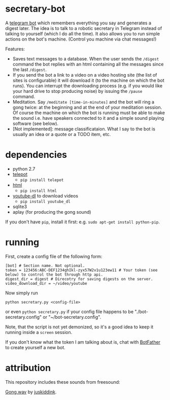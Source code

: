 # secretary-bot
A [telegram bot](https://core.telegram.org/bots/) which remembers everything you say and generates a digest later.
The idea is to talk to a robotic secretary in Telegram instead of talking to yourself (which I do all the time).
It also allows you to run simple actions on the bot's machine. (Control you machine via chat messages!)

Features:
- Saves text messages to a database. When the user sends the `/digest` command the bot replies with an html containing all the messages since the last `/digest`.
- If you send the bot a link to a video on a video hosting site (the list of sites is configurable) it will download it (to the machine on which the bot runs). You can interrupt the downloading process (e.g. if you would like your hard drive to stop producing noise) by issuing the `/pause` command.
- Meditation. Say `/meditate [time-in-minutes]` and the bot will ring a gong twice: at the beginning and at the end of your meditation session. Of course the machine on which the bot is running must be able to make the sound i.e. have speakers connected to it and a simple sound playing software (see below).
- [Not implemented]: message classificataion. What I say to the bot is usually an idea or a quote or a TODO item, etc.

# dependencies
- python 2.7
- [telepot](https://github.com/nickoala/telepot)
  - `pip install telepot`
- [html](https://pypi.python.org/pypi/html)
  - `pip install html`
- [youtube-dl](https://github.com/rg3/youtube-dl) to download videos
  - `pip install youtube_dl`
- sqlite3
- aplay (for producing the gong sound)

If you don't have `pip`, install it first: e.g. `sudo apt-get install python-pip`.

# running
First, create a config file of the following form:
```
[bot] # Section name. Not optional.
token = 123456:ABC-DEF1234ghIkl-zyx57W2v1u123ew11 # Your token (see below) to control the bot through http api.
digest_dir = digest # Direcotry for saving digests on the server.
video_download_dir = ~/video/youtube
```
Now simply run

`python secretary.py <config-file>`

or even `python secretary.py` if your config file happens to be  "./bot-secretary.config" or "~/bot-secretary.config".

Note, that the script is not yet demonized, so it's a good idea to keep it running inside a `screen` session.

If you don't know what the token I am talking about is, chat with [BotFather](https://telegram.me/BotFather) to create yourself a new bot.

# attribution
This repository includes these sounds from freesound:

[Gong.wav](http://www.freesound.org/people/juskiddink/sounds/86773/) by [juskiddink](http://www.freesound.org/people/juskiddink/).
